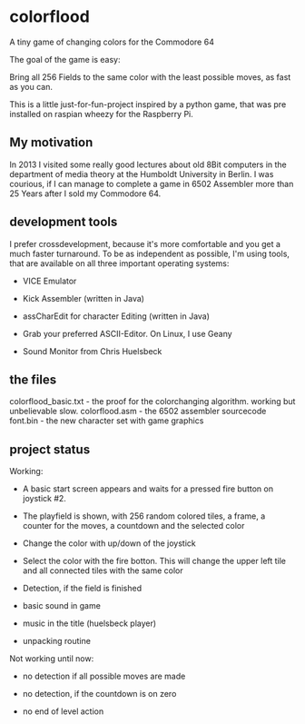 colorflood
==========

A tiny game of changing colors for the Commodore 64

The goal of the game is easy: 

Bring all 256 Fields to the same color with the least possible moves,
as fast as you can.

This is a little just-for-fun-project inspired by a python game, that
was pre installed on raspian wheezy for the Raspberry Pi.


My motivation
-------------
In 2013 I visited some really good lectures about old 8Bit computers
in the department of media theory at the Humboldt University in Berlin.
I was courious, if I can manage to complete a game in 6502 Assembler
more than 25 Years after I sold my Commodore 64.


development tools
-----------------
I prefer crossdevelopment, because it's more comfortable and you get
a much faster turnaround. To be as independent as possible, I'm using
tools, that are available on all three important operating systems:

- VICE Emulator

- Kick Assembler (written in Java)

- assCharEdit for character Editing (written in Java)

- Grab your preferred ASCII-Editor. On Linux, I use Geany

- Sound Monitor from Chris Huelsbeck


the files
---------
colorflood_basic.txt - the proof for the colorchanging algorithm. working but unbelievable slow.
colorflood.asm - the 6502 assembler sourcecode
font.bin - the new character set with game graphics

 

project status
--------------

Working:

- A basic start screen appears and waits for a pressed fire button
  on joystick #2.

- The playfield is shown, with 256 random colored tiles, a frame,
  a counter for the moves, a countdown and the selected color
  
- Change the color with up/down of the joystick

- Select the color with the fire botton. This will change the upper 
  left tile and all connected tiles with the same color

- Detection, if the field is finished

- basic sound in game

- music in the title (huelsbeck player)

- unpacking routine



Not working until now:

- no detection if all possible moves are made

- no detection, if the countdown is on zero

- no end of level action
